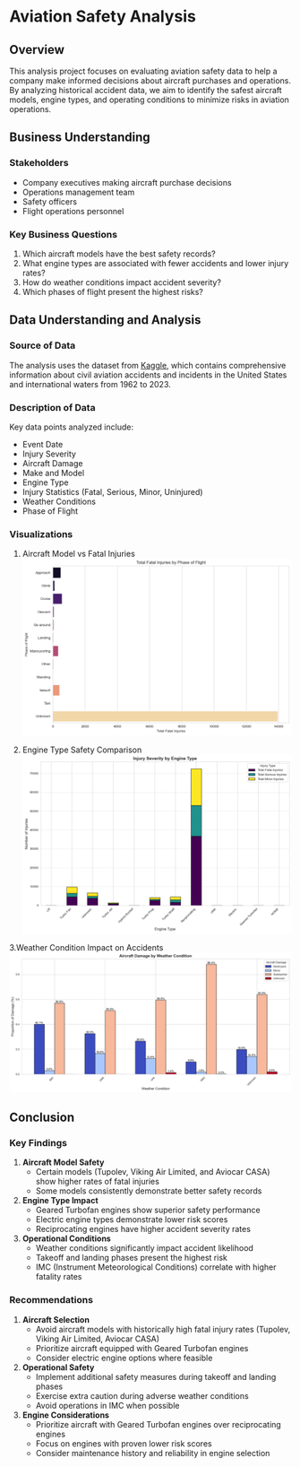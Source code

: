 # Aviation Safety Analysis

## Overview
This analysis project focuses on evaluating aviation safety data to help a company make informed decisions about aircraft purchases and operations. By analyzing historical accident data, we aim to identify the safest aircraft models, engine types, and operating conditions to minimize risks in aviation operations.


## Business Understanding
### Stakeholders
- Company executives making aircraft purchase decisions
- Operations management team
- Safety officers
- Flight operations personnel


### Key Business Questions
1. Which aircraft models have the best safety records?
2. What engine types are associated with fewer accidents and lower injury rates?
3. How do weather conditions impact accident severity?
4. Which phases of flight present the highest risks?


## Data Understanding and Analysis
### Source of Data
The analysis uses the dataset from [Kaggle](https://www.kaggle.com/datasets/khsamaha/aviation-accident-database-synopses), which contains comprehensive information about civil aviation accidents and incidents in the United States and international waters from 1962 to 2023.


### Description of Data
Key data points analyzed include:
- Event Date
- Injury Severity
- Aircraft Damage
- Make and Model
- Engine Type
- Injury Statistics (Fatal, Serious, Minor, Uninjured)
- Weather Conditions
- Phase of Flight

### Visualizations



1. Aircraft Model vs Fatal Injuries
    ![Alt text](assets/fatal_injuries.png)


2. Engine Type Safety Comparison
    ![Alt text](assets/engine_type.png)

3.Weather Condition Impact on Accidents
    ![Alt text](assets/weather_condition.png)


## Conclusion
### Key Findings
1. **Aircraft Model Safety**
   - Certain models (Tupolev, Viking Air Limited, and Aviocar CASA) show higher rates of fatal injuries
   - Some models consistently demonstrate better safety records
2. **Engine Type Impact**
   - Geared Turbofan engines show superior safety performance
   - Electric engine types demonstrate lower risk scores
   - Reciprocating engines have higher accident severity rates
3. **Operational Conditions**
   - Weather conditions significantly impact accident likelihood
   - Takeoff and landing phases present the highest risk
   - IMC (Instrument Meteorological Conditions) correlate with higher fatality rates
### Recommendations
1. **Aircraft Selection**
   - Avoid aircraft models with historically high fatal injury rates (Tupolev, Viking Air Limited, Aviocar CASA)
   - Prioritize aircraft equipped with Geared Turbofan engines
   - Consider electric engine options where feasible
2. **Operational Safety**
   - Implement additional safety measures during takeoff and landing phases
   - Exercise extra caution during adverse weather conditions
   - Avoid operations in IMC when possible
3. **Engine Considerations**
   - Prioritize aircraft with Geared Turbofan engines over reciprocating engines
   - Focus on engines with proven lower risk scores
   - Consider maintenance history and reliability in engine selection